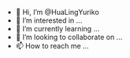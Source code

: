 - 👋 Hi, I’m @HuaLingYuriko
- 👀 I’m interested in ...
- 🌱 I’m currently learning ...
- 💞️ I’m looking to collaborate on ...
- 📫 How to reach me ...

<!---
HuaLingYuriko/HuaLingYuriko is a ✨ special ✨ repository because its `README.md` (this file) appears on your GitHub profile.
You can click the Preview link to take a look at your changes.
--->
